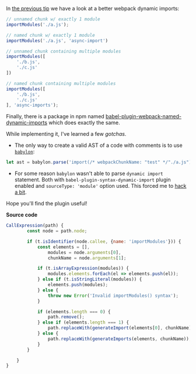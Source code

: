 In [the previous tip][1] we have a look at a better webpack dynamic imports:

```js
// unnamed chunk w/ exactly 1 module
importModules('./a.js');

// named chunk w/ exactly 1 module
importModules('./a.js', 'async-import')

// unnamed chunk containing multiple modules
importModules([
    './b.js',
    './c.js'
])

// named chunk containing multiple modules
importModules([
    './b.js',
    './c.js'
], 'async-imports');
```

Finally, there is a package in npm named [babel-plugin-webpack-named-dynamic-imports][2] which does exactly the same.

While implementing it, I've learned a few *gotchas*.

- The only way to create a valid AST of a code with comments is to use [`babylon`][3]:

```js
let ast = babylon.parse('import(/* webpackChunkName: "test" */"./a.js")')
```

- For some reason `babylon` wasn't able to parse `dynamic import` statement. Both with `babel-plugin-syntax-dynamic-import` plugin enabled and `sourceType: 'module'` option used. This forced me to [hack a bit][4].

Hope you'll find the plugin useful!

**Source code**

```js
CallExpression(path) {
        const node = path.node;

        if (t.isIdentifier(node.callee, {name: 'importModules'})) {
            const elements = [],
                modules = node.arguments[0],
                chunkName = node.arguments[1];

            if (t.isArrayExpression(modules)) {
                modules.elements.forEach(el => elements.push(el));
            } else if (t.isStringLiteral(modules)) {
                elements.push(modules);
            } else {
                throw new Error('Invalid importModules() syntax');
            }

            if (elements.length === 0) {
                path.remove();
            } else if (elements.length === 1) {
                path.replaceWith(generateImport(elements[0], chunkName));
            } else {
                path.replaceWith(generateImports(elements, chunkName));
            }
        }

    }
}
```

[1]: https://github.com/jakwuh/dailytip/tree/master/tips/17-08-2017
[2]: https://github.com/jakwuh/babel-plugin-webpack-named-dynamic-imports
[3]: https://www.npmjs.com/package/babylon
[4]: https://github.com/jakwuh/babel-plugin-webpack-named-dynamic-imports/blob/master/index.js#L7-L21
